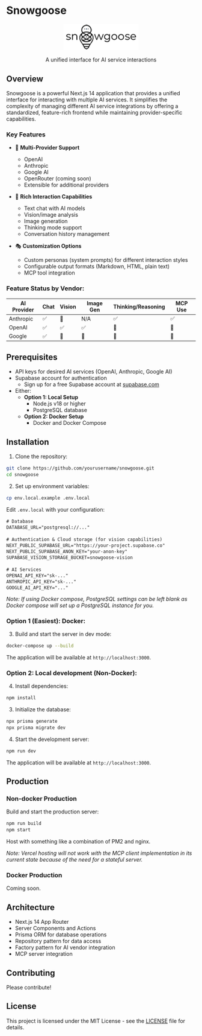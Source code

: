 # Snowgoose

<div align="center">
  <img src="public/snowgoose-logo.png" alt="Snowgoose Logo" width="200"/>
  <p>A unified interface for AI service interactions</p>
</div>

## Overview

Snowgoose is a powerful Next.js 14 application that provides a unified interface for interacting with multiple AI services. It simplifies the complexity of managing different AI service integrations by offering a standardized, feature-rich frontend while maintaining provider-specific capabilities.

### Key Features

- 🤖 **Multi-Provider Support**

  - OpenAI
  - Anthropic
  - Google AI
  - OpenRouter (coming soon)
  - Extensible for additional providers

- 💬 **Rich Interaction Capabilities**

  - Text chat with AI models
  - Vision/image analysis
  - Image generation
  - Thinking mode support
  - Conversation history management

- 🎭 **Customization Options**

  - Custom personas (system prompts) for different interaction styles
  - Configurable output formats (Markdown, HTML, plain text)
  - MCP tool integration

### Feature Status by Vendor:

| AI Provider | Chat | Vision | Image Gen | Thinking/Reasoning | MCP Use |
| ----------- | ---- | ------ | --------- | ------------------ | ------- |
| Anthropic   | ✅   | 🚫     | N/A       | ✅                 | ✅      |
| OpenAI      | ✅   | ✅     | ✅        | 🚫                 | 🚫      |
| Google      | ✅   | 🚫     | 🚫        | 🚫                 | 🚫      |

## Prerequisites

- API keys for desired AI services (OpenAI, Anthropic, Google AI)
- Supabase account for authentication
  - Sign up for a free Supabase account at [supabase.com](https://supabase.com)
- Either:
  - **Option 1: Local Setup**
    - Node.js v18 or higher
    - PostgreSQL database
  - **Option 2: Docker Setup**
    - Docker and Docker Compose

## Installation

1. Clone the repository:

```bash
git clone https://github.com/yourusername/snowgoose.git
cd snowgoose
```

2. Set up environment variables:

```bash
cp env.local.example .env.local
```

Edit `.env.local` with your configuration:

```env
# Database
DATABASE_URL="postgresql://..."

# Authentication & Cloud storage (for vision capabilities)
NEXT_PUBLIC_SUPABASE_URL="https://your-project.supabase.co"
NEXT_PUBLIC_SUPABASE_ANON_KEY="your-anon-key"
SUPABASE_VISION_STORAGE_BUCKET=snowgoose-vision

# AI Services
OPENAI_API_KEY="sk-..."
ANTHROPIC_API_KEY="sk-..."
GOOGLE_AI_API_KEY="..."
```

_Note: If using Docker compose, PostgreSQL settings can be left blank as Docker compose will set up a PostgreSQL instance for you._

### Option 1 (Easiest): Docker:

3. Build and start the server in dev mode:

```bash
docker-compose up --build
```

The application will be available at `http://localhost:3000`.

### Option 2: Local development (Non-Docker):

4. Install dependencies:

```bash
npm install
```

3. Initialize the database:

```bash
npx prisma generate
npx prisma migrate dev
```

4. Start the development server:

```bash
npm run dev
```

The application will be available at `http://localhost:3000`.

## Production

### Non-docker Production

Build and start the production server:

```bash
npm run build
npm start
```

Host with something like a combination of PM2 and nginx.

_Note: Vercel hosting will not work with the MCP client implementation in its current state because of the need for a stateful server._

### Docker Production

Coming soon.

## Architecture

- Next.js 14 App Router
- Server Components and Actions
- Prisma ORM for database operations
- Repository pattern for data access
- Factory pattern for AI vendor integration
- MCP server integration

## Contributing

Please contribute!

## License

This project is licensed under the MIT License - see the [LICENSE](LICENSE) file for details.
